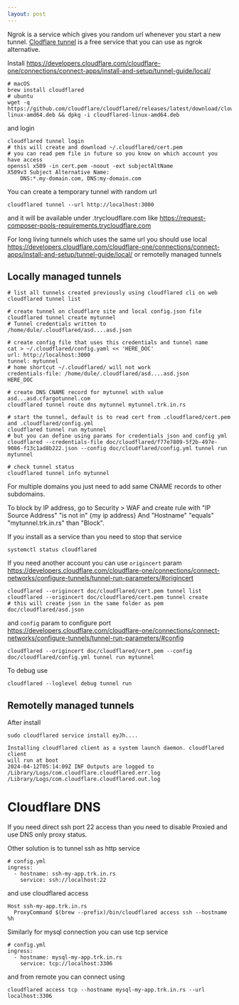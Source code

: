 ```yaml
---
layout: post
---
```


Ngrok is a service which gives you random url whenever you start a new tunnel.
[Clodflare tunnel](https://www.cloudflare.com/products/tunnel/) is a free
service that you can use as ngrok alternative.

Install https://developers.cloudflare.com/cloudflare-one/connections/connect-apps/install-and-setup/tunnel-guide/local/
```
# macOS
brew install cloudflared
# ubuntu
wget -q https://github.com/cloudflare/cloudflared/releases/latest/download/cloudflared-linux-amd64.deb && dpkg -i cloudflared-linux-amd64.deb
```
and login
```
cloudflared tunnel login
# this will create and download ~/.cloudflared/cert.pem
# you can read pem file in future so you know on which account you have access
openssl x509 -in cert.pem -noout -ext subjectAltName
X509v3 Subject Alternative Name: 
    DNS:*.my-domain.com, DNS:my-domain.com
```

You can create a temporary tunnel with random url
```
cloudflared tunnel --url http://localhost:3000
```
and it will be available under .trycloudflare.com like
<https://request-composer-pools-requirements.trycloudflare.com>

For long living tunnels which uses the same url you should use local
<https://developers.cloudflare.com/cloudflare-one/connections/connect-apps/install-and-setup/tunnel-guide/local/>
or remotelly managed tunnels

## Locally managed tunnels

```
# list all tunnels created previously using cloudflared cli on web
cloudflared tunnel list

# create tunnel on cloudflare site and local config.json file
cloudflared tunnel create mytunnel
# Tunnel credentials written to /home/dule/.cloudflared/asd....asd.json

# create config file that uses this credentials and tunnel name
cat > ~/.cloudflared/config.yaml << 'HERE_DOC'
url: http://localhost:3000
tunnel: mytunnel
# home shortcut ~/.cloudflared/ will not work
credentials-file: /home/dule/.cloudflared/asd....asd.json
HERE_DOC

# create DNS CNAME record for mytunnel with value asd...asd.cfargotunnel.com
cloudflared tunnel route dns mytunnel mytunnel.trk.in.rs

# start the tunnel, default is to read cert from .cloudflared/cert.pem and .cloudflared/config.yml
cloudflared tunnel run mytunnel
# but you can define using params for credentials json and config yml
cloudflared --credentials-file doc/cloudflared/f77e7809-5f2b-497e-9086-f13c1ad8b222.json --config doc/cloudflared/config.yml tunnel run mytunnel

# check tunnel status
cloudflared tunnel info mytunnel
```

For multiple domains you just need to add same CNAME records to other
subdomains.

To block by IP address, go to Security > WAF and create rule with "IP Source
Address" "is not in" {my ip address} And "Hostname" "equals"
"mytunnel.trk.in.rs" than "Block".

If you install as a service than you need to stop that service
```
systemctl status cloudflared
```

If you need another account you can use `origincert` param
https://developers.cloudflare.com/cloudflare-one/connections/connect-networks/configure-tunnels/tunnel-run-parameters/#origincert
```
cloudflared --origincert doc/cloudflared/cert.pem tunnel list
cloudflared --origincert doc/cloudflared/cert.pem tunnel create
# this will create json in the same folder as pem doc/cloudflared/asd.json
```
and `config` param to configure port
https://developers.cloudflare.com/cloudflare-one/connections/connect-networks/configure-tunnels/tunnel-run-parameters/#config
```
cloudflared --origincert doc/cloudflared/cert.pem --config doc/cloudflared/config.yml tunnel run mytunnel
```

To debug use
```
cloudflared --loglevel debug tunnel run
```

## Remotelly managed tunnels

After install
```
sudo cloudflared service install eyJh....

Installing cloudflared client as a system launch daemon. cloudflared client
will run at boot
2024-04-12T05:14:09Z INF Outputs are logged to
/Library/Logs/com.cloudflare.cloudflared.err.log
/Library/Logs/com.cloudflare.cloudflared.out.log
```

#  Cloudflare DNS

If you need direct ssh port 22 access than you need to disable Proxied and use
DNS only proxy status.

Other solution is to tunnel ssh as http service

```
# config.yml
ingress:
  - hostname: ssh-my-app.trk.in.rs
    service: ssh://localhost:22
```
and use cloudflared access

```
Host ssh-my-app.trk.in.rs
  ProxyCommand $(brew --prefix)/bin/cloudflared access ssh --hostname %h
```

Similarly for mysql connection you can use tcp service
```
# config.yml
ingress:
  - hostname: mysql-my-app.trk.in.rs
    service: tcp://localhost:3306
```
and from remote you can connect using
```
cloudflared access tcp --hostname mysql-my-app.trk.in.rs --url localhost:3306

```
